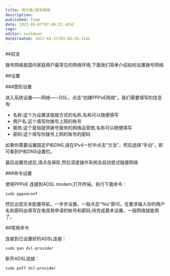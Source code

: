 ```yaml
---
title: 待分类/拨号网络
description: 
published: true
date: 2022-05-07T07:49:33.455Z
tags: 
editor: markdown
dateCreated: 2022-04-21T03:48:36.114Z
---
```


##前言

拨号网络是国内家庭用户最常见的网络环境,下面我们简单介绍如何设置拨号网络.

##设置

###图形设置

进入系统设置——网络——DSL，点击“创建PPPoE网络”。我们需要填写的信息有:

- 名称:这个为设置该链接方式的名称,名称可以随便填写
- 用户名:这个填写你拨号上网的账号
- 服务:这个是指提供拨号服务的网络运营商,名称可以随便填写
- 密码:这个填写你拨号上网的账号的密码

如果你需要设置固定IP和DNS,请在IPv4一栏中点击“方法”，然后选择“手动”，即可看到IP和DNS设置栏。

最后设置完成后,请点击保存,然后深度操作系统会自动尝试链接网络.

###命令设置

使用PPPoE 连接到ADSL modem,打开终端，执行下面命令：

    sudo pppoeconf

然后出现文本配置导航，一步步设置，一般点击“Yes”即可。在要求输入你的用户名和密码出填写在电信局申请的帐号和密码,待完成基本设置，一般网络就能用了。

##常用命令

连接到已设置好的ADSL连接：

    sudo pon dsl-provider

断开ADSL连接：

    sudo poff dsl-provider